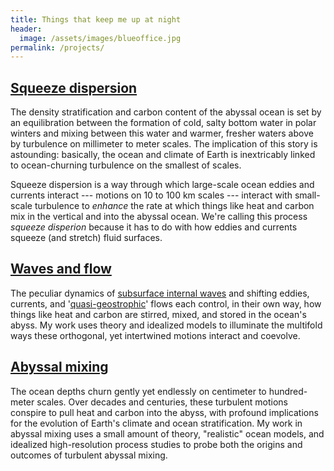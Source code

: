 ```yaml
---
title: Things that keep me up at night
header:
  image: /assets/images/blueoffice.jpg
permalink: /projects/
---
```


## [Squeeze dispersion][]

The density stratification and carbon content of the abyssal ocean is set
by an equilibration between the formation of cold, salty bottom water
in polar winters and mixing between this water and warmer, fresher waters 
above by turbulence on millimeter to meter scales. The implication of this
story is astounding: basically, the ocean and climate of Earth is 
inextricably linked to ocean-churning turbulence on the smallest of scales.

Squeeze dispersion is a way through which large-scale ocean eddies and 
currents interact --- motions on 10 to 100 km scales --- interact with 
small-scale turbulence to *enhance* the rate at which things like heat
and carbon mix in the vertical and into the abyssal ocean. We're calling this
process *squeeze disperion* because it has to do with how eddies and currents
squeeze (and stretch) fluid surfaces.


## [Waves and flow][]

The peculiar dynamics of [subsurface internal waves][] and shifting eddies, 
currents, and '[quasi-geostrophic][]' flows each control, in their own way, how 
things like heat and carbon are stirred, mixed, and stored in the ocean's abyss. 
My work uses theory and idealized models to illuminate the multifold ways these
orthogonal, yet intertwined motions interact and coevolve.


## [Abyssal mixing][]

The ocean depths churn gently yet endlessly
on centimeter to hundred-meter scales. Over decades and centuries, these
turbulent motions conspire to pull heat and carbon
into the abyss, with profound implications for the evolution of Earth's 
climate and ocean stratification. My work in abyssal mixing uses a small amount 
of theory, "realistic" ocean models, and idealized high-resolution process studies
to probe both the origins and outcomes of turbulent abyssal mixing.


[Squeeze dispersion]: https://glwagner.github.io/projects/squeezedispersion
[Waves and flow]: https://glwagner.github.io/projects/wavesandflow
[Abyssal mixing]: https://glwagner.github.io/projects/abyssalmixing
[subsurface internal waves]: http://www.livescience.com/42459-huge-ocean-internal-waves-explained.html
[quasi-geostrophic]: https://en.wikipedia.org/wiki/Geostrophic_current
